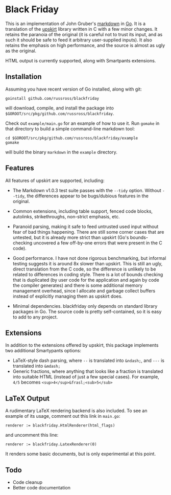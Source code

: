 Black Friday
============

This is an implementation of John Gruber's [markdown][1] in [Go][2].
It is a translation of the [upskirt][3] library written in C with a
few minor changes. It retains the paranoia of the original (it is
careful not to trust its input, and as such it should be safe to
feed it arbitrary user-supplied inputs). It also retains the
emphasis on high performance, and the source is almost as ugly as
the original.

HTML output is currently supported, along with Smartpants
extensions.


Installation
------------

Assuming you have recent version of Go installed, along with git:

    goinstall github.com/russross/blackfriday

will download, compile, and install the package into
`$GOROOT/src/pkg/github.com/russross/blackfriday`.

Check out `example/main.go` for an example of how to use it. Run
`gomake` in that directory to build a simple command-line markdown
tool:

    cd $GOROOT/src/pkg/github.com/russross/blackfriday/example
    gomake

will build the binary `markdown` in the `example` directory.


Features
--------

All features of upskirt are supported, including:

*   The Markdown v1.0.3 test suite passes with the `--tidy` option.
    Without `--tidy`, the differences appear to be bugs/dubious
    features in the original.

*   Common extensions, including table support, fenced code blocks,
    autolinks, strikethroughs, non-strict emphasis, etc.

*   Paranoid parsing, making it safe to feed untrusted used input
    without fear of bad things happening. There are still some
    corner cases that are untested, but it is already more strict
    than upskirt (Go's bounds-checking uncovered a few off-by-one
    errors that were present in the C code).

*   Good performance. I have not done rigorous benchmarking, but
    informal testing suggests it is around 8x slower than upskirt.
    This is still an ugly, direct translation from the C code, so
    the difference is unlikely to be related to differences in
    coding style. There is a lot of bounds checking that is
    duplicated (by user code for the application and again by code
    the compiler generates) and there is some additional memory
    management overhead, since I allocate and garbage collect
    buffers instead of explicitly managing them as upskirt does.

*   Minimal dependencies. blackfriday only depends on standard
    library packages in Go. The source code is pretty
    self-contained, so it is easy to add to any project.


Extensions
----------

In addition to the extensions offered by upskirt, this package
implements two additional Smartypants options:

*   LaTeX-style dash parsing, where `--` is translated into
    `&ndash;`, and `---` is translated into `&mdash;`
*   Generic fractions, where anything that looks like a fraction
    is translated into suitable HTML (instead of just a few special
    cases). For example, `4/5` becomes `<sup>4</sup>&frasl;<sub>5</sub>`


LaTeX Output
------------

A rudimentary LaTeX rendering backend is also included. To see an
example of its usage, comment out this link in `main.go`:

    renderer := blackfriday.HtmlRenderer(html_flags)

and uncomment this line:

    renderer := blackfriday.LatexRenderer(0)

It renders some basic documents, but is only experimental at this point.


Todo
----

*   Code cleanup
*   Better code documentation


   [1]: http://daringfireball.net/projects/markdown/ "Markdown"
   [2]: http://golang.org/ "Go Language"
   [3]: http://github.com/tanoku/upskirt "Upskirt"
